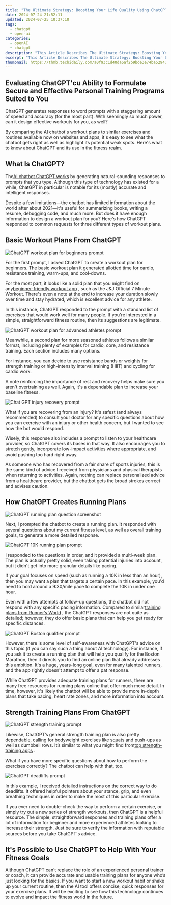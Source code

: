 ```yaml
---
title: "The Ultimate Strategy: Boosting Your Life Quality Using ChatGPT"
date: 2024-07-24 21:52:11
updated: 2024-07-25 10:37:10
tags:
  - chatgpt
  - open-ai
categories:
  - openAI
  - chatgpt
description: "This Article Describes The Ultimate Strategy: Boosting Your Life Quality Using ChatGPT"
excerpt: "This Article Describes The Ultimate Strategy: Boosting Your Life Quality Using ChatGPT"
thumbnail: https://thmb.techidaily.com/a0f93c1d40da6af2b9bde3e74ba5294285ae770778758b00dbab648f390ba250.jpg
---
```


## Evaluating ChatGPT'cu Ability to Formulate Secure and Effective Personal Training Programs Suited to You

 ChatGPT generates responses to word prompts with a staggering amount of speed and accuracy (for the most part). With seemingly so much power, can it design effective workouts for you, as well?

 By comparing the AI chatbot's workout plans to similar exercises and routines available now on websites and apps, it's easy to see what the chatbot gets right as well as highlight its potential weak spots. Here's what to know about ChatGPT and its use in the fitness realm.

## What Is ChatGPT?

 The[AI chatbot ChatGPT works](https://www.makeuseof.com/how-does-chatgpt-work/) by generating natural-sounding responses to prompts that you type. Although this type of technology has existed for a while, ChatGPT in particular is notable for its (mostly) accurate and intelligent responses.

 Despite a few limitations—the chatbot has limited information about the world after about 2021—it's useful for summarizing books, writing a resume, debugging code, and much more. But does it have enough information to design a workout plan for you? Here's how ChatGPT responded to common requests for three different types of workout plans.

## Basic Workout Plans From ChatGPT

![ChatGPT workout plan for beginners prompt](https://static1.makeuseofimages.com/wordpress/wp-content/uploads/2023/04/chatgpt-workout-plan-for-beginners-prompt.jpg)

 For the first prompt, I asked ChatGPT to create a workout plan for beginners. The basic workout plan it generated allotted time for cardio, resistance training, warm-ups, and cool-downs.

 For the most part, it looks like a solid plan that you might find on any[beginner-friendly workout app](https://www.makeuseof.com/best-beginner-workout-apps-fitness-newbies/) , such as the J&J Official 7 Minute Workout. There's even a note at the end to increase your duration slowly over time and stay hydrated, which is excellent advice for any athlete.

 In this instance, ChatGPT responded to the prompt with a standard list of exercises that would work well for many people. If you're interested in a simple, straightforward fitness routine, then its suggestions are legitimate.

![ChatGPT workout plan for advanced athletes prompt](https://static1.makeuseofimages.com/wordpress/wp-content/uploads/2023/04/chatgpt-workout-plan-for-advanced-athletes-prompt.jpg)

 Meanwhile, a second plan for more seasoned athletes follows a similar format, including plenty of examples for cardio, core, and resistance training. Each section includes many options.

 For instance, you can decide to use resistance bands or weights for strength training or high-intensity interval training (HIIT) and cycling for cardio work.

 A note reinforcing the importance of rest and recovery helps make sure you aren't overtraining as well. Again, it's a dependable plan to increase your baseline fitness.

![Chat GPT injury recovery prompt](https://static1.makeuseofimages.com/wordpress/wp-content/uploads/2023/04/chat-gpt-injury-recovery-prompt.jpg)

 What if you are recovering from an injury? It's safest (and always recommended) to consult your doctor for any specific questions about how you can exercise with an injury or other health concern, but I wanted to see how the bot would respond.

 Wisely, this response also includes a prompt to listen to your healthcare provider, so ChatGPT covers its bases in that way. It also encourages you to stretch gently, incorporate low-impact activities where appropriate, and avoid pushing too hard right away.

 As someone who has recovered from a fair share of sports injuries, this is the same kind of advice I received from physicians and physical therapists when returning to activities. Again, nothing can replace personalized advice from a healthcare provider, but the chatbot gets the broad strokes correct and advises caution.

## How ChatGPT Creates Running Plans

![ChatGPT running plan question screenshot](https://static1.makeuseofimages.com/wordpress/wp-content/uploads/2023/04/chatgpt-running-plan-question-screenshot.jpg)

 Next, I prompted the chatbot to create a running plan. It responded with several questions about my current fitness level, as well as overall training goals, to generate a more detailed response.

![ChatGPT 10K running plan prompt](https://static1.makeuseofimages.com/wordpress/wp-content/uploads/2023/04/chatgpt-10k-running-plan-prompt.jpg)

 I responded to the questions in order, and it provided a multi-week plan. The plan is actually pretty solid, even taking potential injuries into account, but it didn't get into more granular details like pacing.

 If your goal focuses on speed (such as running a 10K in less than an hour), then you may want a plan that targets a certain pace. In this example, you'd need to hold around a 9:30/mile pace to complete the 10K in under one hour.

 Even with a few attempts at follow-up questions, the chatbot did not respond with any specific pacing information. Compared to similar[training plans from Runner’s World](https://www.runnersworld.com/training/a30911910/download-your-runners-world-training-plan/) , the ChatGPT responses are not quite as detailed; however, they do offer basic plans that can help you get ready for specific distances.

![ChatGPT Boston qualifier prompt](https://static1.makeuseofimages.com/wordpress/wp-content/uploads/2023/04/chatgpt-boston-qualifier-prompt.jpg)

 However, there is some level of self-awareness with ChatGPT's advice on this topic (if you can say such a thing about AI technology). For instance, if you ask it to create a running plan that will help you qualify for the Boston Marathon, then it directs you to find an online plan that already addresses this ambition. It's a huge, years-long goal, even for many talented runners, and the app rightly doesn't attempt to offer a pat response.

 While ChatGPT provides adequate training plans for runners, there are many free resources for running plans online that offer much more detail. In time, however, it's likely the chatbot will be able to provide more in-depth plans that take pacing, heart rate zones, and more information into account.

## Strength Training Plans From ChatGPT

![ChatGPT strength training prompt](https://static1.makeuseofimages.com/wordpress/wp-content/uploads/2023/04/chatgpt-strength-training-prompt.jpg)

 Likewise, ChatGPT’s general strength training plan is also pretty dependable, calling for bodyweight exercises like squats and push-ups as well as dumbbell rows. It’s similar to what you might find from[top strength-training apps](https://www.makeuseof.com/best-weightlifting-apps/) .

 What if you have more specific questions about how to perform the exercises correctly? The chatbot can help with that, too.

![ChatGPT deadlifts prompt](https://static1.makeuseofimages.com/wordpress/wp-content/uploads/2023/04/chatgpt-deadlifts-prompt.jpg)

 In this example, I received detailed instructions on the correct way to do deadlifts. It offered helpful pointers about your stance, grip, and even breathing techniques in order to make the most of this particular exercise.

 If you ever need to double-check the way to perform a certain exercise, or simply try out a new series of strength workouts, then ChatGPT is a helpful resource. The simple, straightforward responses and training plans offer a lot of information for beginner and more experienced athletes looking to increase their strength. Just be sure to verify the information with reputable sources before you take ChatGPT's advice.

## It's Possible to Use ChatGPT to Help With Your Fitness Goals

 Although ChatGPT can’t replace the role of an experienced personal trainer or coach, it can provide accurate and usable training plans for anyone who’s just looking for the basics. If you want to start a new workout habit or shake up your current routine, then the AI tool offers concise, quick responses for your exercise plans. It will be exciting to see how this technology continues to evolve and impact the fitness world in the future.


<ins class="adsbygoogle"
     style="display:block"
     data-ad-format="autorelaxed"
     data-ad-client="ca-pub-7571918770474297"
     data-ad-slot="1223367746"></ins>



<ins class="adsbygoogle"
     style="display:block"
     data-ad-client="ca-pub-7571918770474297"
     data-ad-slot="8358498916"
     data-ad-format="auto"
     data-full-width-responsive="true"></ins>
